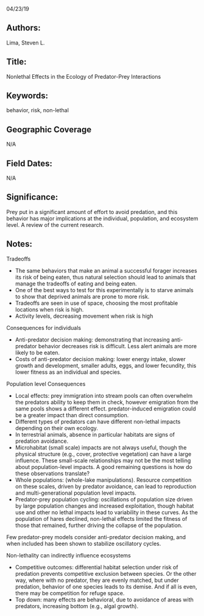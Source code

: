 04/23/19
## Authors:
Lima, Steven L.
## Title:
Nonlethal Effects in the Ecology of Predator-Prey Interactions
## Keywords:
behavior, risk, non-lethal
## Geographic Coverage
N/A
## Field Dates:
N/A
## Significance:
Prey put in a significant amount of effort to avoid predation, and this behavior has major implications at the individual, population, and ecosystem level.  A review of the current research.

## Notes:
Tradeoffs
- The same behaviors that make an animal a successful forager increases its risk of being eaten, thus natural selection should lead to animals that manage the tradeoffs of eating and being eaten.
- One of the best ways to test for this experimentally is to starve animals to show that deprived animals are prone to more risk.
- Tradeoffs are seen in use of space, choosing the most profitable locations when risk is high.
- Activity levels, decreasing movement when risk is high

Consequences for individuals
- Anti-predator decision making: demonstrating that increasing anti-predator behavior decreases risk is difficult.  Less alert animals are more likely to be eaten.
- Costs of anti-predator decision making: lower energy intake, slower growth and development, smaller adults, eggs, and lower fecundity, this lower fitness as an individual and species.

Population level Consequences
- Local effects: prey immigration into stream pools can often overwhelm the predators ability to keep them in check, however emigration from the same pools shows a different effect.  predator-induced emigration could be a greater impact than direct consumption.
- Different types of predators can have different non-lethal impacts depending on their own ecology.
- In terrestrial animals, absence in particular habitats are signs of predation avoidance.
- Microhabitat (small scale) impacts are not always useful, though the physical structure (e.g., cover, protective vegetation) can have a large influence.  These small-scale relationships may not be the most telling about population-level impacts.  A good remaining questions is how do these observations translate?
- Whole populations: (whole-lake manipulations).  Resource competition on these scales, driven by predator avoidance, can lead to reproduction and multi-generational population level impacts.
- Predator-prey population cycling: oscillations of population size driven by large population changes and increased exploitation, though habitat use and other no lethal impacts lead to variability in these curves.  As the population of hares declined, non-lethal effects limited the fitness of those that remained, further driving the collapse of the population.


Few predator-prey models consider anti-predator decision making, and when included has been shown to stabilize oscillatory cycles.

Non-lethality can indirectly influence ecosystems
- Competitive outcomes: differential habitat selection under risk of predation prevents competitive exclusion between species.  Or the other way, where with no predator, they are evenly matched, but under predation, behavior of one species leads to its demise.  And if all is even, there may be competition for refuge space.
- Top down: many effects are behavioral, due to avoidance of areas with predators, increasing bottom (e.g., algal growth).

